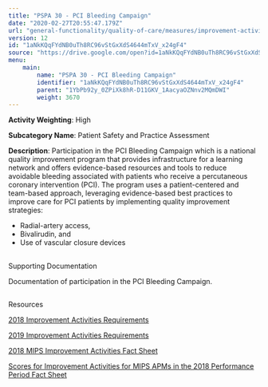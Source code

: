 ```yaml
---
title: "PSPA 30 - PCI Bleeding Campaign"
date: "2020-02-27T20:55:47.179Z"
url: "general-functionality/quality-of-care/measures/improvement-activities-measures/2018-improvement-activities/pspa-30-pci-bleeding-campaign.html"
version: 12
id: "1aNkKQqFYdNB0uTh8RC96vStGxXdS4644mTxV_x24gF4"
source: "https://drive.google.com/open?id=1aNkKQqFYdNB0uTh8RC96vStGxXdS4644mTxV_x24gF4"
menu:
    main:
        name: "PSPA 30 - PCI Bleeding Campaign"
        identifier: "1aNkKQqFYdNB0uTh8RC96vStGxXdS4644mTxV_x24gF4"
        parent: "1YbPb92y_0ZPiXk8hR-D11GKV_1AacyaOZNnv2MQmDWI"
        weight: 3670
---
```









**Activity Weighting**: High

**Subcategory Name**: Patient Safety and Practice Assessment

**Description**: Participation in the PCI Bleeding Campaign which is a national quality improvement program that provides infrastructure for a learning network and offers evidence-based resources and tools to reduce avoidable bleeding associated with patients who receive a percutaneous coronary intervention (PCI). The program uses a patient-centered and team-based approach, leveraging evidence-based best practices to improve care for PCI patients by implementing quality improvement strategies:

* Radial-artery access,
* Bivalirudin, and
* Use of vascular closure devices







## 

Supporting Documentation

Documentation of participation in the PCI Bleeding Campaign.







## 

Resources

[2018 Improvement Activities Requirements](https://qpp.cms.gov/mips/improvement-activities?py=2018)

[2019 Improvement Activities Requirements](https://qpp.cms.gov/mips/improvement-activities?py=2019)

[2018 MIPS Improvement Activities Fact Sheet](https://qpp.cms.gov/resource/2018%20MIPS%20Improvement%20Activities%20Fact%20Sheet)

[Scores for Improvement Activities for MIPS APMs in the 2018 Performance Period Fact Sheet](https://qpp.cms.gov/resource/2018%20MIPS%20APMs%20improvement%20Activities%20scores%20fact%20sheet)

